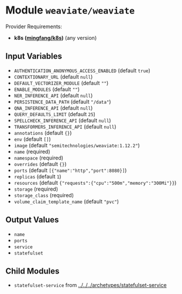 
# Module `weaviate/weaviate`

Provider Requirements:
* **k8s ([mingfang/k8s](https://registry.terraform.io/providers/mingfang/k8s/latest))** (any version)

## Input Variables
* `AUTHENTICATION_ANONYMOUS_ACCESS_ENABLED` (default `true`)
* `CONTEXTIONARY_URL` (default `null`)
* `DEFAULT_VECTORIZER_MODULE` (default `""`)
* `ENABLE_MODULES` (default `""`)
* `NER_INFERENCE_API` (default `null`)
* `PERSISTENCE_DATA_PATH` (default `"/data"`)
* `QNA_INFERENCE_API` (default `null`)
* `QUERY_DEFAULTS_LIMIT` (default `25`)
* `SPELLCHECK_INFERENCE_API` (default `null`)
* `TRANSFORMERS_INFERENCE_API` (default `null`)
* `annotations` (default `{}`)
* `env` (default `[]`)
* `image` (default `"semitechnologies/weaviate:1.12.2"`)
* `name` (required)
* `namespace` (required)
* `overrides` (default `{}`)
* `ports` (default `[{"name":"http","port":8080}]`)
* `replicas` (default `1`)
* `resources` (default `{"requests":{"cpu":"500m","memory":"300Mi"}}`)
* `storage` (required)
* `storage_class` (required)
* `volume_claim_template_name` (default `"pvc"`)

## Output Values
* `name`
* `ports`
* `service`
* `statefulset`

## Child Modules
* `statefulset-service` from [../../../archetypes/statefulset-service](../../../archetypes/statefulset-service)

